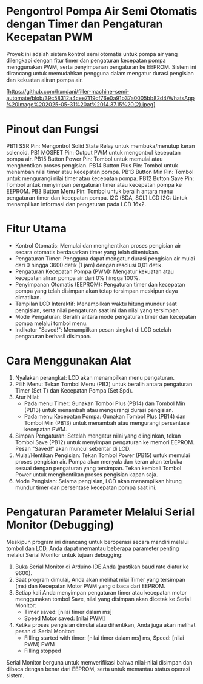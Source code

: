 # Pengontrol Pompa Air Semi Otomatis dengan Timer dan Pengaturan Kecepatan PWM

Proyek ini adalah sistem kontrol semi otomatis untuk pompa air yang dilengkapi dengan fitur timer dan pengaturan kecepatan pompa menggunakan PWM, serta penyimpanan pengaturan ke EEPROM. Sistem ini dirancang untuk memudahkan pengguna dalam mengatur durasi pengisian dan kekuatan aliran pompa air.

[https://github.com/hxndani/filler-machine-semi-automate/blob/39c58312a4cee7119cf76e0a91b37a0005bb82d4/WhatsApp%20Image%202025-05-31%20at%2014.37.15%20(2).jpeg]

# Pinout dan Fungsi
PB11	SSR Pin: Mengontrol Solid State Relay untuk membuka/menutup keran solenoid.
PB1	MOSFET Pin: Output PWM untuk mengontrol kecepatan pompa air.
PB15	Button Power Pin: Tombol untuk memulai atau menghentikan proses pengisian.
PB14	Button Plus Pin: Tombol untuk menambah nilai timer atau kecepatan pompa.
PB13	Button Min Pin: Tombol untuk mengurangi nilai timer atau kecepatan pompa.
PB12	Button Save Pin: Tombol untuk menyimpan pengaturan timer atau kecepatan pompa ke EEPROM.
PB3	Button Menu Pin: Tombol untuk beralih antara menu pengaturan timer dan kecepatan pompa.
I2C (SDA, SCL)	LCD I2C: Untuk menampilkan informasi dan pengaturan pada LCD 16x2.

# Fitur Utama
- Kontrol Otomatis: Memulai dan menghentikan proses pengisian air secara otomatis berdasarkan timer yang telah ditentukan.
- Pengaturan Timer: Pengguna dapat mengatur durasi pengisian air mulai dari 0 hingga 3600 detik (1 jam) dengan resolusi 0,01 detik.
- Pengaturan Kecepatan Pompa (PWM): Mengatur kekuatan atau kecepatan aliran pompa air dari 0% hingga 100%.
- Penyimpanan Otomatis (EEPROM): Pengaturan timer dan kecepatan pompa yang telah disimpan akan tetap tersimpan meskipun daya dimatikan.
- Tampilan LCD Interaktif: Menampilkan waktu hitung mundur saat pengisian, serta nilai pengaturan saat ini dan nilai yang tersimpan.
- Mode Pengaturan: Beralih antara mode pengaturan timer dan kecepatan pompa melalui tombol menu.
- Indikator "Saved!": Menampilkan pesan singkat di LCD setelah pengaturan berhasil disimpan.

# Cara Menggunakan Alat
1. Nyalakan perangkat: LCD akan menampilkan menu pengaturan.
2. Pilih Menu: Tekan Tombol Menu (PB3) untuk beralih antara pengaturan Timer (Set T) dan Kecepatan Pompa (Set Spd).
3. Atur Nilai:
      - Pada menu Timer: Gunakan Tombol Plus (PB14) dan Tombol Min (PB13) untuk menambah atau mengurangi durasi pengisian.
      - Pada menu Kecepatan Pompa: Gunakan Tombol Plus (PB14) dan Tombol Min (PB13) untuk menambah atau mengurangi persentase kecepatan PWM.
4. Simpan Pengaturan: Setelah mengatur nilai yang diinginkan, tekan Tombol Save (PB12) untuk menyimpan pengaturan ke memori EEPROM. Pesan "Saved!" akan muncul sebentar di       LCD.
5. Mulai/Hentikan Pengisian: Tekan Tombol Power (PB15) untuk memulai proses pengisian air. Pompa akan menyala dan keran akan terbuka sesuai dengan pengaturan yang tersimpan.    Tekan kembali Tombol Power untuk menghentikan proses pengisian kapan saja.
6. Mode Pengisian: Selama pengisian, LCD akan menampilkan hitung mundur timer dan persentase kecepatan pompa saat ini.


# Pengaturan Parameter Melalui Serial Monitor (Debugging)
Meskipun program ini dirancang untuk beroperasi secara mandiri melalui tombol dan LCD, Anda dapat memantau beberapa parameter penting melalui Serial Monitor untuk tujuan debugging:

1. Buka Serial Monitor di Arduino IDE Anda (pastikan baud rate diatur ke 9600).
2. Saat program dimulai, Anda akan melihat nilai Timer yang tersimpan (ms) dan Kecepatan Motor PWM yang dibaca dari EEPROM.
3. Setiap kali Anda menyimpan pengaturan timer atau kecepatan motor menggunakan tombol Save, nilai yang disimpan akan dicetak ke Serial Monitor:
    - Timer saved: [nilai timer dalam ms]
    - Speed Motor saved: [nilai PWM]
4. Ketika proses pengisian dimulai atau dihentikan, Anda juga akan melihat pesan di Serial Monitor:
    - Filling started with timer: [nilai timer dalam ms] ms, Speed: [nilai PWM] PWM
    - Filling stopped
   
Serial Monitor berguna untuk memverifikasi bahwa nilai-nilai disimpan dan dibaca dengan benar dari EEPROM, serta untuk memantau status operasi sistem.
